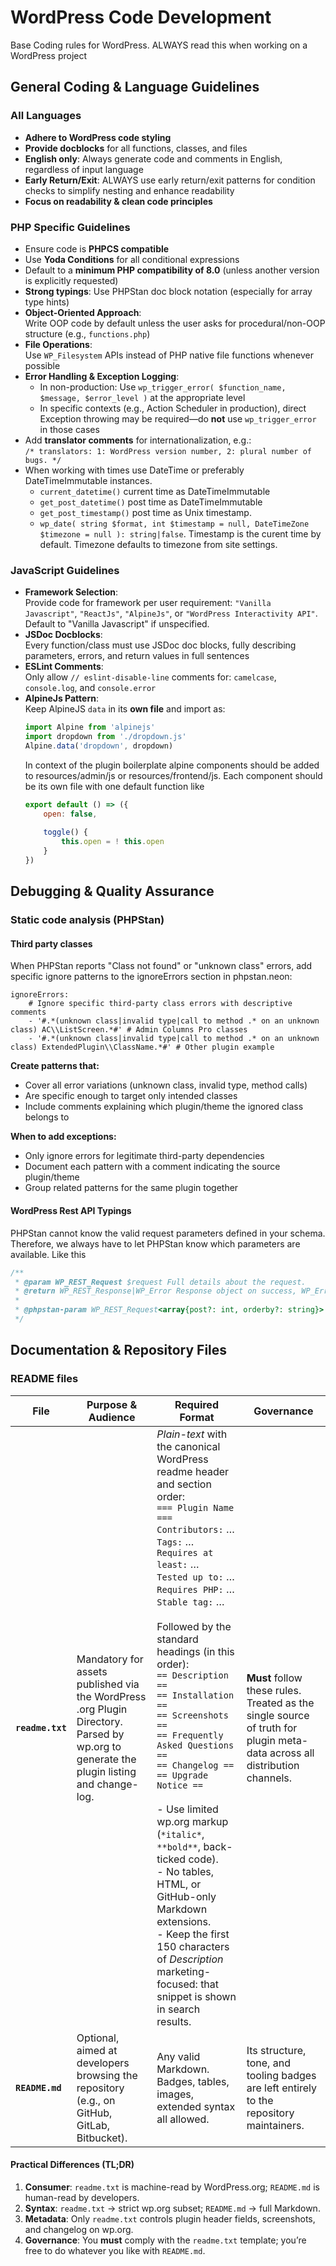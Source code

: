 # WordPress Code Development
Base Coding rules for WordPress. ALWAYS read this when working on a WordPress project

## General Coding & Language Guidelines

### All Languages

- **Adhere to WordPress code styling**
- **Provide docblocks** for all functions, classes, and files
- **English only**: Always generate code and comments in English, regardless of input language
- **Early Return/Exit**: ALWAYS use early return/exit patterns for condition checks to simplify nesting and enhance readability
- **Focus on readability & clean code principles**

### PHP Specific Guidelines

- Ensure code is **PHPCS compatible**
- Use **Yoda Conditions** for all conditional expressions
- Default to a **minimum PHP compatibility of 8.0** (unless another version is explicitly requested)
- **Strong typings**: Use PHPStan doc block notation (especially for array type hints)
- **Object-Oriented Approach**:  
  Write OOP code by default unless the user asks for procedural/non-OOP structure (e.g., `functions.php`)
- **File Operations**:  
  Use `WP_Filesystem` APIs instead of PHP native file functions whenever possible
- **Error Handling & Exception Logging**:
    - In non-production: Use `wp_trigger_error( $function_name, $message, $error_level )` at the appropriate level
    - In specific contexts (e.g., Action Scheduler in production), direct Exception throwing may be required—do **not** use `wp_trigger_error` in those cases
- Add **translator comments** for internationalization, e.g.:  
  `/* translators: 1: WordPress version number, 2: plural number of bugs. */`
- When working with times use DateTime or preferably DateTimeImmutable instances.
    - `current_datetime()` current time as DateTimeImmutable
    - `get_post_datetime()` post time as DateTimeImmutable
    - `get_post_timestamp()` post time as Unix timestamp.
    - `wp_date( string $format, int $timestamp = null, DateTimeZone $timezone = null ): string|false`. Timestamp is the curent time by default. Timezone defaults to timezone from site settings.

### JavaScript Guidelines

- **Framework Selection**:  
  Provide code for framework per user requirement: `"Vanilla Javascript"`, `"ReactJs"`, `"AlpineJs"`, or `"WordPress Interactivity API"`. Default to "Vanilla Javascript" if unspecified.
- **JSDoc Docblocks**:  
  Every function/class must use JSDoc doc blocks, fully describing parameters, errors, and return values in full sentences
- **ESLint Comments**:  
  Only allow `// eslint-disable-line` comments for: `camelcase`, `console.log`, and `console.error`
- **AlpineJs Pattern**:  
  Keep AlpineJS `data` in its **own file** and import as:
  ```js
  import Alpine from 'alpinejs'
  import dropdown from './dropdown.js'
  Alpine.data('dropdown', dropdown)
  ```
  In context of the plugin boilerplate alpine components should be added to resources/admin/js or resources/frontend/js. Each component should be its own file with one default function like
    ```js
    export default () => ({
        open: false,
     
        toggle() {
            this.open = ! this.open
        }
    })
    ```

## Debugging & Quality Assurance

### Static code analysis (PHPStan)
#### Third party classes
When PHPStan reports "Class not found" or "unknown class" errors, add specific ignore patterns to the ignoreErrors section in phpstan.neon:
```neon
ignoreErrors:
    # Ignore specific third-party class errors with descriptive comments
    - '#.*(unknown class|invalid type|call to method .* on an unknown class) AC\\ListScreen.*#' # Admin Columns Pro classes
    - '#.*(unknown class|invalid type|call to method .* on an unknown class) ExtendedPlugin\\ClassName.*#' # Other plugin example
```
**Create patterns that:**
- Cover all error variations (unknown class, invalid type, method calls)
- Are specific enough to target only intended classes
- Include comments explaining which plugin/theme the ignored class belongs to

**When to add exceptions:**
- Only ignore errors for legitimate third-party dependencies
- Document each pattern with a comment indicating the source plugin/theme
- Group related patterns for the same plugin together

#### WordPress Rest API Typings
PHPStan cannot know the valid request parameters defined in your schema. Therefore, we always have to let PHPStan know which parameters are available. Like this

```php
/**
 * @param WP_REST_Request $request Full details about the request.
 * @return WP_REST_Response|WP_Error Response object on success, WP_Error object on failure.
 *
 * @phpstan-param WP_REST_Request<array{post?: int, orderby?: string}> $request
 */
```

## Documentation & Repository Files

### README files

| File             | Purpose & Audience                                                                                                                      | Required Format                                                                                                                                                                                                                                                                                                                                                                                                                                                                                                                                                                                                                                                                                            | Governance                                                                                                                         |
| ---------------- | --------------------------------------------------------------------------------------------------------------------------------------- | ---------------------------------------------------------------------------------------------------------------------------------------------------------------------------------------------------------------------------------------------------------------------------------------------------------------------------------------------------------------------------------------------------------------------------------------------------------------------------------------------------------------------------------------------------------------------------------------------------------------------------------------------------------------------------------------------------------- | ---------------------------------------------------------------------------------------------------------------------------------- |
| **`readme.txt`** | Mandatory for assets published via the WordPress .org Plugin Directory. Parsed by wp.org to generate the plugin listing and change-log. | *Plain-text* with the canonical WordPress readme header and section order:<br>`=== Plugin Name ===`<br>`Contributors:` …<br>`Tags:` …<br>`Requires at least:` …<br>`Tested up to:` …<br>`Requires PHP:` …<br>`Stable tag:` …<br><br>Followed by the standard headings (in this order):<br>`== Description ==`<br>`== Installation ==`<br>`== Screenshots ==`<br>`== Frequently Asked Questions ==`<br>`== Changelog ==`<br>`== Upgrade Notice ==`<br><br>- Use limited wp.org markup (`*italic*`, `**bold**`, back-ticked code).<br>- No tables, HTML, or GitHub-only Markdown extensions.<br>- Keep the first 150 characters of *Description* marketing-focused: that snippet is shown in search results. | **Must** follow these rules. Treated as the single source of truth for plugin meta-data across all distribution channels.          |
| **`README.md`**  | Optional, aimed at developers browsing the repository (e.g., on GitHub, GitLab, Bitbucket).                                             | Any valid Markdown. Badges, tables, images, extended syntax all allowed.                                                                                                                                                                                                                                                                                                                                                                                                                                                                                                                                                                                                                                   | Its structure, tone, and tooling badges are left entirely to the repository maintainers. |

#### Practical Differences (TL;DR)

1. **Consumer**: `readme.txt` is machine-read by WordPress.org; `README.md` is human-read by developers.
2. **Syntax**: `readme.txt` → strict wp.org subset; `README.md` → full Markdown.
3. **Metadata**: Only `readme.txt` controls plugin header fields, screenshots, and changelog on wp.org.
4. **Governance**: You **must** comply with the `readme.txt` template; you’re free to do whatever you like with `README.md`.
